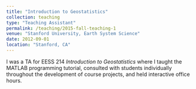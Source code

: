 ```yaml
---
title: "Introduction to Geostatistics"
collection: teaching
type: "Teaching Assistant"
permalink: /teaching/2015-fall-teaching-1
venue: "Stanford University, Earth System Science"
date: 2012-09-01
location: "Stanford, CA"
---
```

I was a TA for EESS 214 _Introduction to Geostatistics_ where I taught the MATLAB programming tutorial, consulted with students individually throughout the development of course projects, and held interactive office hours.
